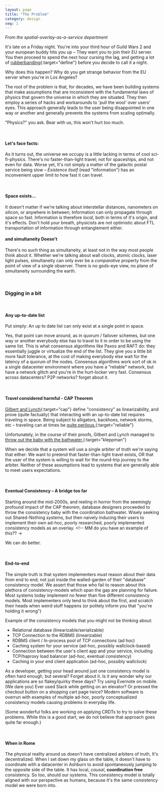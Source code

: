 ```yaml
---
layout: page
title: "The Problem"
category: design
seq: 1
---
```


*From the spatial-overlay-as-a-service department*  

It's late on a Friday night. You're into your third hour of Guild Wars 2 and your european buddy hits you up – They want you to join their EU server. You then proceed to spend the next hour cursing the lag, and getting a lot of [rubberbanding](http://www.urbandictionary.com/define.php?term=rubberbanding){:target="define"} before you decide to call it a night.

Why does this happen? Why do you get strange behavior from the EU server when you're in Los Angeles?

The root of the problem is that, for decades, we have been building systems that make assumptions that are inconsistent with the fundamental laws of physics that govern the universe in which they are situated. They then employ a series of hacks and workarounds to 'pull the wool' over users' eyes. This approach generally leads to the user being disappointed in one way or another and generally prevents the systems from scaling optimally.

"Physics?" you ask. Bear with us, this won't hurt too much.

<!-- Could you boil down the main problems into bullets? I don't come away with this with a strong sense of problems XYZ exists and are manifest in most systems, "then I am going to tell you why below". -->

<br>

#### Let's face facts:

As it turns out, the universe we occupy is a little lacking in terms of cool sci-fi-physics. There's no faster-than-light travel; not for spaceships, and not even for data. Worse yet, It's not simply a matter of the galactic postal service being slow – _Existence itself_ (read "information") has an inconvenient upper limit to how fast it can travel.

<!-- I would add in something somewhere about the fact that we try to build overlays in the systems that make users think that they are physically closer than they are, so there is an appearance of information propagating faster than it can... but that it is all smoke and mirrors which eventually causes issues. Then we can move on to the next section. -->

<br>

#### Space exists...

It doesn't matter if we're talking about interstellar distances, nanometers on silicon, or anywhere in between; Information can only propagate through space so fast. Information is therefore *local*, both in terms of it's origin, and it's effects. Don't hold your breath, physicists are not optimistic about FTL transportation of information through entanglement either.

#### and simultaneity Doesn't

<!-- simultaneity might be the wrong thing to start with here? I think the bigger issue is that there is no global agreed upon ordering of events. Simultaneity is just one instance of an agreed upon order.  One where things happen at the same time.  While physicist think about simultaneity, I don't think many computer science folks do, be cause we generally pretend that things don't happen at the same time anyway.  So to me the main issue is that you can't use 'time' as an arbitrator of happens before -->

There's no such thing as simultaneity, at least not in the way most people think about it. Whether we're talking about wall clocks, atomic clocks, laser light pulses, simultaneity can only ever be a *comparative* property from the point of view of a single observer. There is no gods-eye view, no plane of simultaneity surrounding the earth.

<br>

### Digging in a bit

<br>

#### Any up-to-date list
<!-- If I am the average reader, I don't know what an up to date list is or why I would care.  I think you need to frame this with 'systems use the concept of an up to date list to do XYZ'.  The problem is they can't be agreed upon throughout the whole system. -->

Put simply: An up to date list can only exist at a single point in space.

Yes, that point can move around, as in quorum / failover schemes, but one way or another everybody else has to travel to it in order to be using the same list. This is what consensus algorithms like Paxos and RAFT do: they essentially juggle or virtualize the end of the list. They give you a little bit more fault tolerance, at the cost of making everybody else wait for the latency of a quorum of the nodes. Consensus algorithms work sort of ok in a single datacenter environment where you have a "reliable" network, but have a network glitch and you're in the hurt-locker very fast. Consensus across datacenters? P2P networks? forget about it.

<br>

#### Travel considered harmful - CAP Theorem

[Gilbert and Lynch](http://dl.acm.org/citation.cfm?id=564601){:target="cap"} define "consistency" as linearizability, and prove (quite factually) that interacting with an up-to-date list requires traveling in space. Being subject to alligators, backhoes, network storms, etc – traveling can at times be [quite perilous.](http://queue.acm.org/detail.cfm?id=2655736){:target="reliable"}

Unfortunately, in the course of their proofs, Gilbert and Lynch managed to [throw out the baby with the bathwater.](https://arxiv.org/abs/1509.05393){:target="kleppman"}

When we decide that a system will use a single arbiter of truth we're saying that either: We want to pretend that faster-than-light travel exists, OR that the user of the system is willing to wait for the round-trip journey to the arbiter. Neither of these assumptions lead to systems that are generally able to meet users expectations.

<br>

#### Eventual Consistency – A bridge too far
<!-- I think the point to make here is that we gained intuition that data needs to be distributed.  However it was distributed mainly to increase parallelism.  We wanted to handle more requests than a single server could handle.  We also knew we didn't want to wait for a central arbiter.  So we got rid of the central arbiter and made "copies" of the data.  Now multiple servers could share the load.  the problem though, is that two users can now modify the data at two different points in space-time. Meaning that the data on the two servers is now inconsistent.  The servers will eventually exchange information and become consistent. So this is good, and is not really different in premise from what we are doing here.  So what is the big deal?  Well one thing is that they do this by making "state" consistent and having the messages / mutations being ephemeral.  Which we don't love. -->

Starting around the mid-2000s, and reeling in horror from the seemingly profound impact of the CAP theorem, database designers proceeded to throw the consistency baby with the coordination bathwater. Wisely seeking out Shared-Nothing systems, but then naively inducing their users to implement their own ad-hoc, poorly researched, poorly implemented consistency models as an overlay. <!-- MM do you have an example of this?? ->



We can do better.

<br>
<!-- MM I think the point here is that sharding was again a way to distribute data around the system.  That's good.  But again they did this for parallelism, NOT for latency.  The sharding algorithms are usually rather arbitrary in terms of data locality.  There is just some coordinator or pre-agreed upon algorithm that places data at arbitrary locations in the system.  Good for parallelism, bad for understanding the no-FTL issue of the universe. -->

<!--- WIP section. Overly wordy, underdeveloped

#### Sharding is just another word for patience

A priori sharding works great for department stores. Looking for that fresh pair of cat-themed socks? You can go look at the directory, and generally find the right area without too much fuss. Now, imagine the department store was *really* large and spread out. You're in kitchen appliances now, and the sock department is 1,000 miles away. You're going to be walking for a while. How committed are you to getting those cat socks again?

Instead of putting them all in the one place, what if store management chose to distribute the goods around the store? They have 50 pairs of cat socks. Why not sprinkle them around randomly, mixing them on the shelf with food processors, lingere, perfume, and biscotti? Chances are there will be a pair which is much closer to where you are! The hard part is that now you have one pair of socks each in 50 different places around the store. That store directory isn't going to work anymore. You're going to have to get creative.

Your new store directory could utilize consistent hashing, and the stock person would simply put each pair of socks in each of the deterministically designated places in the store.
That would work, but you might still have to walk 20 miles or more to get them! Admittedly this is an improvement over 1,000 miles, but still a pretty rough walk for some cat socks.

What if instead of using deterministic slot assignment, we simply dropped the the socks off close to wherever they were arrived, and let people move them around the store as they saw fit? Chances are the store employees putting them away will at least consider buying a pair (how could they not?) Later, as shoppers browse, they might pick up a pair. Some will change their minds and put the article down. Chances are, enough shoppers will shuffle them around the store over time that they will become optimally placed for some of the other cat-fanciers. In our case, the socks are infinitely copyable immutable data, and we never actually leave the store.

<br>

-->

#### End-to-end

The simple truth is that system implementers _must_ reason about their data from end to end; not just inside the walled-garden of their "database" consistency model. We assert that those who fail to reason about this plethora of consistency-models which span the gap are planning for failure. Most systems today implement no fewer than five different consistency models. Most implementers only tend to think about the first, and scratch their heads when weird stuff happens (or politely inform you that "you're holding it wrong")

Example of the consistency models that you might not be thinking about:

* Relational database (linearizable/serializable)
* TCP Connection to the RDBMS (linearizable)
* RDBMS client / In-process pool of TCP connections (ad hoc)
* Caching system for your service (ad-hoc, possibly wallclock-based)
* Connection between the user's client app and your service, including TCP/haproxy load balancer (ad-hoc, eventual consistency)
* Caching in your end client application (ad-hoc, possibly wallclock)

As a developer, getting your head around just one consistency model is often hard enough, but several? Forget about it. Is it any wonder why our applications are so flakey/quirky these days? Try using Evernote on mobile. (We dare you) Ever used Slack while getting on an elevator? Or pressed the checkout button on a shopping cart page twice? Modern software is overrun with examples of multiple ad-hoc, poorly conceptualized consistency models causing problems in everyday life.

(Some wonderful folks are working on applying CRDTs to try to solve these problems. While this is a good start, we do not believe that approach goes quite far enough.)

<br>

#### When in Rome

The physical reality around us doesn't have centralized arbiters of truth, It's decentralized.
When I set down my glass on the table, it doesn't have to coordinate with a datacenter in Ashburn to avoid spontaneously jumping to the opposite side of the table. It has local, *causal*, **coordination free** consistency. So too, should our systems. This consistency model is totally aligned with our perspective as humans, because it's the same consistency model we were born into.
